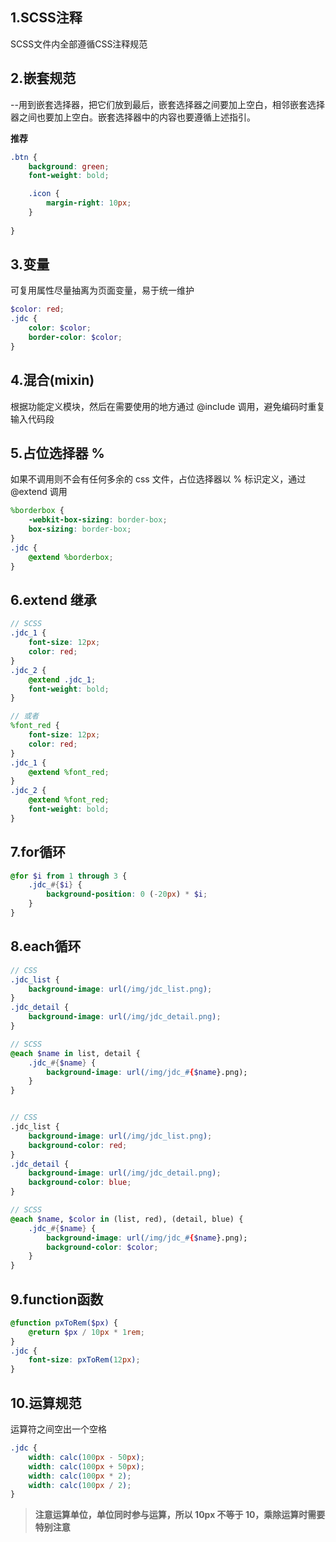 ## 1.SCSS注释

SCSS文件内全部遵循CSS注释规范

## 2.嵌套规范

  --用到嵌套选择器，把它们放到最后，嵌套选择器之间要加上空白，相邻嵌套选择器之间也要加上空白。嵌套选择器中的内容也要遵循上述指引。

  
**推荐**
``` scss
.btn {
    background: green;
    font-weight: bold;

    .icon {
        margin-right: 10px;
    }
    
}
```

## 3.变量

可复用属性尽量抽离为页面变量，易于统一维护
``` scss
$color: red;
.jdc {
    color: $color;
    border-color: $color;
}
```

## 4.混合(mixin)

根据功能定义模块，然后在需要使用的地方通过 @include 调用，避免编码时重复输入代码段


## 5.占位选择器 %

如果不调用则不会有任何多余的 css 文件，占位选择器以 % 标识定义，通过 @extend 调用
``` scss
%borderbox {
    -webkit-box-sizing: border-box;
    box-sizing: border-box;
}
.jdc {
    @extend %borderbox;
}
``` 

## 6.extend 继承
``` scss
// SCSS
.jdc_1 {
    font-size: 12px;
    color: red;
}
.jdc_2 {
    @extend .jdc_1;
    font-weight: bold;
}

// 或者
%font_red {
    font-size: 12px;
    color: red;
}
.jdc_1 {
    @extend %font_red;
}
.jdc_2 {
    @extend %font_red;
    font-weight: bold;
}
```

## 7.for循环

``` scss
@for $i from 1 through 3 {
    .jdc_#{$i} {
        background-position: 0 (-20px) * $i;
    }
}
```

## 8.each循环

``` scss
// CSS
.jdc_list {
    background-image: url(/img/jdc_list.png);
}
.jdc_detail {
    background-image: url(/img/jdc_detail.png);
}

// SCSS
@each $name in list, detail {
    .jdc_#{$name} {
        background-image: url(/img/jdc_#{$name}.png);
    }
}


// CSS
.jdc_list {
    background-image: url(/img/jdc_list.png);
    background-color: red;
}
.jdc_detail {
    background-image: url(/img/jdc_detail.png);
    background-color: blue;
}

// SCSS
@each $name, $color in (list, red), (detail, blue) {
    .jdc_#{$name} {
        background-image: url(/img/jdc_#{$name}.png);
        background-color: $color;
    }
}
``` 

## 9.function函数

``` scss
@function pxToRem($px) {
    @return $px / 10px * 1rem;
}
.jdc {
    font-size: pxToRem(12px);
}
```


## 10.运算规范

运算符之间空出一个空格
``` scss
.jdc {
    width: calc(100px - 50px);
    width: calc(100px + 50px);
    width: calc(100px * 2);
    width: calc(100px / 2);
}
```

 >**注意运算单位，单位同时参与运算，所以 10px 不等于 10，乘除运算时需要特别注意**